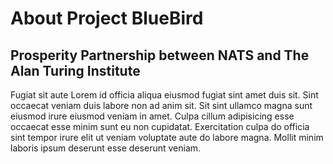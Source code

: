 # About Project BlueBird
## Prosperity Partnership between NATS and The Alan Turing Institute

Fugiat sit aute Lorem id officia aliqua eiusmod fugiat sint amet duis sit. Sint occaecat veniam duis labore non ad anim sit. Sit sint ullamco magna sunt eiusmod irure eiusmod veniam in amet. Culpa cillum adipisicing esse occaecat esse minim sunt eu non cupidatat. Exercitation culpa do officia sint tempor irure elit ut veniam voluptate aute do labore magna. Mollit minim laboris ipsum deserunt esse deserunt veniam.